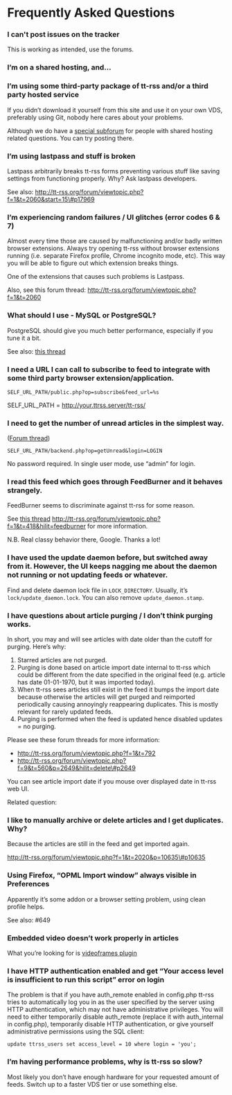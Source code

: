 Frequently Asked Questions
==========================

### I can't post issues on the tracker

This is working as intended, use the forums.

### I’m on a shared hosting, and…

### I’m using some third-party package of tt-rss and/or a third party hosted service

If you didn’t download it yourself from this site and use it on your own
VDS, preferably using Git, nobody here cares about your problems.

Although we do have a [special
subforum](http://tt-rss.org/forum/viewforum.php?f=24) for people with
shared hosting related questions. You can try posting there.

### I’m using lastpass and stuff is broken

Lastpass arbitrarily breaks tt-rss forms preventing various stuff like
saving settings from functioning properly. Why? Ask lastpass developers.

See also:
http://tt-rss.org/forum/viewtopic.php?f=1&t=2060&start=15\#p17969

### I’m experiencing random failures / UI glitches (error codes 6 & 7)

Almost every time those are caused by malfunctioning and/or badly
written browser extensions. Always try opening tt-rss without browser
extensions running (i.e. separate Firefox profile, Chrome incognito
mode, etc). This way you will be able to figure out which extension
breaks things.

One of the extensions that causes such problems is Lastpass.

Also, see this forum thread:
http://tt-rss.org/forum/viewtopic.php?f=1&t=2060

### What should I use - MySQL or PostgreSQL?

PostgreSQL should give you much better performance, especially if you
tune it a bit.

See also: [this
thread](http://tt-rss.org/forum/viewtopic.php?f=1&t=2053&start=45#p11015)

### I need a URL I can call to subscribe to feed to integrate with some third party browser extension/application.

<code>SELF\_URL\_PATH/public.php?op=subscribe&feed\_url=%s﻿</code>

SELF\_URL\_PATH = http://your.ttrss.server/tt-rss/

### I need to get the number of unread articles in the simplest way.

([Forum thread](http://tt-rss.org/forum/viewtopic.php?p=415))

<code>SELF\_URL\_PATH/backend.php?op=getUnread&login=LOGIN</code>

No password required. In single user mode, use “admin” for login.

### I read this feed which goes through FeedBurner and it behaves strangely.

FeedBurner seems to discriminate against tt-rss for some reason.

See [this thread]()
http://tt-rss.org/forum/viewtopic.php?f=1&t=418&hilit=feedburner for
more information.

N.B. Real classy behavior there, Google. Thanks a lot!

### I have used the update daemon before, but switched away from it. However, the UI keeps nagging me about the daemon not running or not updating feeds or whatever.

Find and delete daemon lock file in <code>LOCK\_DIRECTORY</code>.
Usually, it’s <code>lock/update\_daemon.lock</code>. You can also remove
<code>update\_daemon.stamp</code>.

### I have questions about article purging / I don’t think purging works.

In short, you may and will see articles with date older than the cutoff
for purging. Here’s why:

1. Starred articles are not purged.
2. Purging is done based on article import date internal to tt-rss which
could be different from the date specified in the original feed (e.g.
article has date 01-01-1970, but it was imported today).
3. When tt-rss sees articles still exist in the feed it bumps the import
date because otherwise the articles will get purged and reimported
periodically causing annoyingly reappearing duplicates. This is mostly
relevant for rarely updated feeds.
4. Purging is performed when the feed is updated hence disabled updates
= no purging.

Please see these forum threads for more information:

-   http://tt-rss.org/forum/viewtopic.php?f=1&t=792
-   http://tt-rss.org/forum/viewtopic.php?f=9&t=560&p=2649&hilit=delete\#p2649

You can see article import date if you mouse over displayed date in
tt-rss web UI.

Related question:

### I like to manually archive or delete articles and I get duplicates. Why?

Because the articles are still in the feed and get imported again.

http://tt-rss.org/forum/viewtopic.php?f=1&t=2020&p=10635\#p10635

### Using Firefox, “OPML Import window” always visible in Preferences

Apparently it’s some addon or a browser setting problem, using clean
profile helps.

See also: \#649

### Embedded video doesn’t work properly in articles

What you’re looking for is [videoframes
plugin](http://tt-rss.org/redmine/projects/tt-rss/wiki/Plugins#Enable-embedded-videos-in-feeds-videoframes)

### I have HTTP authentication enabled and get “Your access level is insufficient to run this script” error on login

The problem is that if you have auth\_remote enabled in config.php
tt-rss tries to automatically log you in as the user specified by the
server using HTTP authentication, which may not have administrative
privileges. You will need to either temporarily disable auth\_remote
(replace it with auth\_internal in config.php), temporarily disable HTTP
authentication, or give yourself administrative permissions using the
SQL client:

    update ttrss_users set access_level = 10 where login = 'you';

### I’m having performance problems, why is tt-rss so slow?

Most likely you don’t have enough hardware for your requested amount of
feeds. Switch up to a faster VDS tier or use something else.

